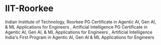 # IIT-Roorkee
Indian Institute of Technology, Roorkee PG Certificate in Agentic AI, Gen AI, &amp; ML Applications for Engineers , Artificial Intelligence PG Certificate in Agentic AI, Gen AI, &amp; ML Applications for Engineers , Artificial Intelligence India's First Program in Agentic AI, Gen AI &amp; ML Applications for Engineers
